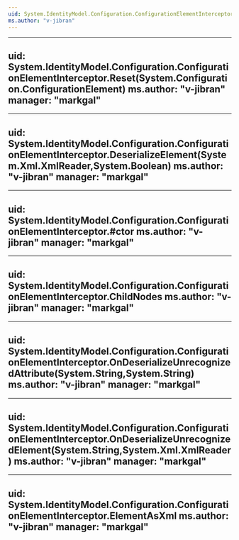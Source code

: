 ```yaml
---
uid: System.IdentityModel.Configuration.ConfigurationElementInterceptor
ms.author: "v-jibran"
---
```


---
uid: System.IdentityModel.Configuration.ConfigurationElementInterceptor.Reset(System.Configuration.ConfigurationElement)
ms.author: "v-jibran"
manager: "markgal"
---

---
uid: System.IdentityModel.Configuration.ConfigurationElementInterceptor.DeserializeElement(System.Xml.XmlReader,System.Boolean)
ms.author: "v-jibran"
manager: "markgal"
---

---
uid: System.IdentityModel.Configuration.ConfigurationElementInterceptor.#ctor
ms.author: "v-jibran"
manager: "markgal"
---

---
uid: System.IdentityModel.Configuration.ConfigurationElementInterceptor.ChildNodes
ms.author: "v-jibran"
manager: "markgal"
---

---
uid: System.IdentityModel.Configuration.ConfigurationElementInterceptor.OnDeserializeUnrecognizedAttribute(System.String,System.String)
ms.author: "v-jibran"
manager: "markgal"
---

---
uid: System.IdentityModel.Configuration.ConfigurationElementInterceptor.OnDeserializeUnrecognizedElement(System.String,System.Xml.XmlReader)
ms.author: "v-jibran"
manager: "markgal"
---

---
uid: System.IdentityModel.Configuration.ConfigurationElementInterceptor.ElementAsXml
ms.author: "v-jibran"
manager: "markgal"
---

